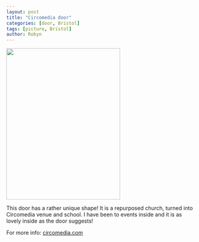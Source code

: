 ```yaml
---
layout: post
title: "Circomedia door"
categories: [door, Bristol]
tags: [picture, Bristol]
author: Robyn
---
```


<img src="/doors/circomedia_door.jpg" width="300" height="400" />

<p>This door has a rather unique shape! It is a repurposed church, turned into Circomedia venue and school. I have been to events inside and it is as lovely inside as the door suggests! </p>
For more info: <a href="https://www.circomedia.com/">circomedia.com</a>
